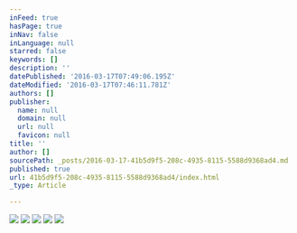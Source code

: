 ```yaml
---
inFeed: true
hasPage: true
inNav: false
inLanguage: null
starred: false
keywords: []
description: ''
datePublished: '2016-03-17T07:49:06.195Z'
dateModified: '2016-03-17T07:46:11.781Z'
authors: []
publisher:
  name: null
  domain: null
  url: null
  favicon: null
title: ''
author: []
sourcePath: _posts/2016-03-17-41b5d9f5-208c-4935-8115-5588d9368ad4.md
published: true
url: 41b5d9f5-208c-4935-8115-5588d9368ad4/index.html
_type: Article

---
```

![](https://the-grid-user-content.s3-us-west-2.amazonaws.com/df2aad20-ca00-4ec6-b21c-adbb20413dad.jpg)
![](https://the-grid-user-content.s3-us-west-2.amazonaws.com/11c3af82-b949-423e-a20f-4c91e5b83928.jpg)
![](https://the-grid-user-content.s3-us-west-2.amazonaws.com/780ddbdf-bd8c-406d-baca-66bcdd6c2212.jpg)
![](https://the-grid-user-content.s3-us-west-2.amazonaws.com/1e5aa20e-c744-4fb2-bafa-dc0b09023fb4.jpg)
![](https://the-grid-user-content.s3-us-west-2.amazonaws.com/fe8aa69e-7389-4766-9346-be914b558a44.jpg)